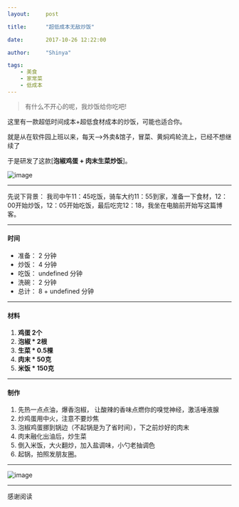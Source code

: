 ```yaml
---
layout:     post

title:      "超低成本无敌炒饭"

date:       2017-10-26 12:22:00

author:     "Shinya"

tags:
    - 美食
    - 家常菜
    - 低成本
---
```


> 有什么不开心的呢，我炒饭给你吃吧!

这里有一款超低时间成本+超低食材成本的炒饭，可能也适合你。

就是从在软件园上班以来，每天-->外卖&馆子，冒菜、黄焖鸡轮流上，已经不想继续了

于是研发了这款[**泡椒鸡蛋 + 肉末生菜炒饭**]。

![image](http://okxmhd8fj.bkt.clouddn.com/IMG_0548%2820171026-120937%29.jpg)

---

先说下背景： 我司中午11：45吃饭，骑车大约11：55到家，准备一下食材，12：00开始炒饭，12：05开始吃饭，最后吃完12：18，我坐在电脑前开始写这篇博客。

---

#### 时间
- 准备： 2 分钟
- 炒饭： 4 分钟
- 吃饭： undefined 分钟
- 洗碗： 2 分钟
- 总计： 8 + undefined 分钟

---

#### 材料
1. **鸡蛋  2个**
2. **泡椒 * 2根**
3. **生菜 * 0.5棵**
4. **肉末 * 50克**
5. **米饭 * 150克**

---

#### 制作
1. 先热一点点油，爆香泡椒， 让酸辣的香味点燃你的嗅觉神经，激活唾液腺
2. 炒鸡蛋用中火，注意不要炒焦
3. 泡椒鸡蛋挪到锅边（不起锅是为了省时间），下之前炒好的肉末
4. 肉末融化出油后，炒生菜
5. 倒入米饭，大火翻炒，加入盐调味，小勺老抽调色
6. 起锅，拍照发朋友圈。

---

![image](http://okxmhd8fj.bkt.clouddn.com/806B83083503E732E67E1787DFFF2134.png)

---

感谢阅读
